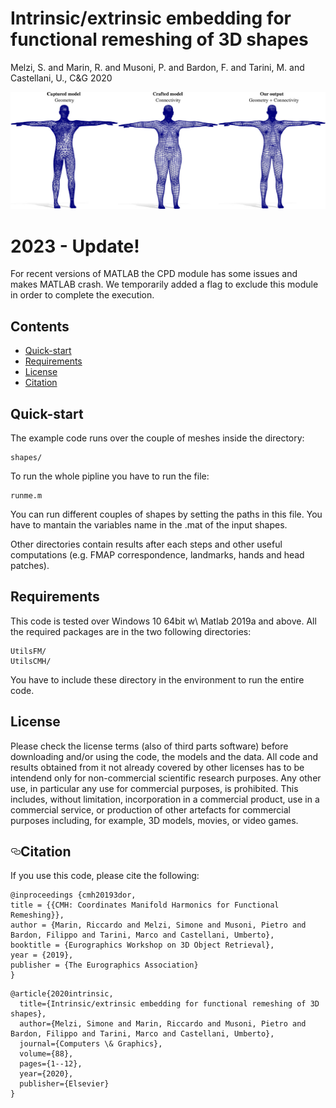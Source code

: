 # Intrinsic/extrinsic embedding for functional remeshing of 3D shapes

Melzi, S. and Marin, R. and Musoni, P. and Bardon, F. and Tarini, M. and Castellani, U., C&G 2020

<p align="center">
<img src="teaser.jpg"
</p>
  
# 2023 - Update!
For recent versions of MATLAB the CPD module has some issues and makes MATLAB crash. We temporarily added a flag to exclude this module in order to complete the execution. 

## Contents
* [Quick-start](https://github.com/PietroMsn/CMH#Quick-start)
* [Requirements](https://github.com/PietroMsn/CMH#requirements)
* [License](https://github.com/PietroMsn/CMH#license)
* [Citation](https://github.com/PietroMsn/CMH#citation)
  
## Quick-start
The example code runs over the couple of meshes inside the directory:
```
shapes/
```

To run the whole pipline you have to run the file: 
```
runme.m
```
You can run different couples of shapes by setting the paths in this file. You have to mantain the variables name in the .mat of the input shapes.


Other directories contain results after each steps and other useful computations (e.g. FMAP correspondence, landmarks, hands and head patches).
  
## Requirements
This code is tested over Windows 10 64bit w\ Matlab 2019a and above. All the required packages are in the two following directories:
```
UtilsFM/
UtilsCMH/
```
You have to include these directory in the environment to run the entire code.
  
## License
Please check the license terms (also of third parts software) before downloading and/or using the code, the models and the data. 
All code and results obtained from it not already covered by other licenses has to be intendend only for non-commercial scientific research purposes.
Any other use, in particular any use for commercial purposes, is prohibited. This includes, without limitation, incorporation in a commercial product, use in a commercial service, or production of other artefacts for commercial purposes including, for example, 3D models, movies, or video games. 
  
  
<h2><a id="user-content-citation" class="anchor" aria-hidden="true" href="#citation"><svg class="octicon octicon-link" viewBox="0 0 16 16" version="1.1" width="16" height="16" aria-hidden="true"><path fill-rule="evenodd" d="M4 9h1v1H4c-1.5 0-3-1.69-3-3.5S2.55 3 4 3h4c1.45 0 3 1.69 3 3.5 0 1.41-.91 2.72-2 3.25V8.59c.58-.45 1-1.27 1-2.09C10 5.22 8.98 4 8 4H4c-.98 0-2 1.22-2 2.5S3 9 4 9zm9-3h-1v1h1c1 0 2 1.22 2 2.5S13.98 12 13 12H9c-.98 0-2-1.22-2-2.5 0-.83.42-1.64 1-2.09V6.25c-1.09.53-2 1.84-2 3.25C6 11.31 7.55 13 9 13h4c1.45 0 3-1.69 3-3.5S14.5 6 13 6z"></path></svg></a>Citation</h2>

If you use this code, please cite the following:

<pre><code>@inproceedings {cmh20193dor,
title = {{CMH: Coordinates Manifold Harmonics for Functional Remeshing}},
author = {Marin, Riccardo and Melzi, Simone and Musoni, Pietro and Bardon, Filippo and Tarini, Marco and Castellani, Umberto},
booktitle = {Eurographics Workshop on 3D Object Retrieval},
year = {2019},
publisher = {The Eurographics Association}
}
</code></pre>


<pre><code>@article{2020intrinsic,
  title={Intrinsic/extrinsic embedding for functional remeshing of 3D shapes},
  author={Melzi, Simone and Marin, Riccardo and Musoni, Pietro and Bardon, Filippo and Tarini, Marco and Castellani, Umberto},
  journal={Computers \& Graphics},
  volume={88},
  pages={1--12},
  year={2020},
  publisher={Elsevier}
}
</code></pre>
